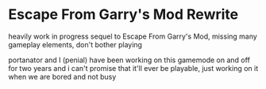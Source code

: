 # Escape From Garry's Mod Rewrite

heavily work in progress sequel to Escape From Garry's Mod, missing many gameplay elements, don't bother playing

portanator and I (penial) have been working on this gamemode on and off for two years and i can't promise that it'll ever be playable, just working on it when we are bored and not busy